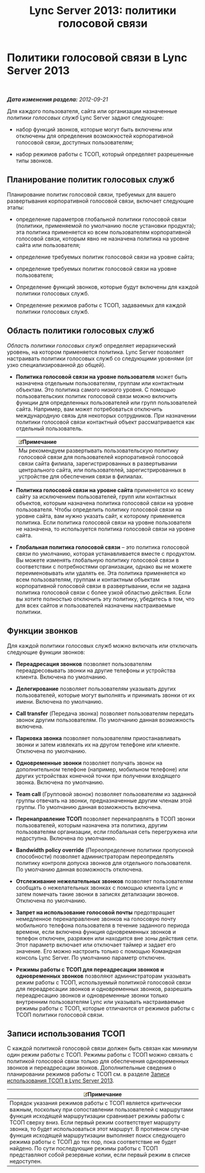 ﻿---
title: 'Lync Server 2013: политики голосовой связи'
TOCTitle: Политики голосовой связи
ms:assetid: b7433c62-9d8c-48af-89a0-19f0d34806ec
ms:mtpsurl: https://technet.microsoft.com/ru-ru/library/Gg412891(v=OCS.15)
ms:contentKeyID: 49310942
ms.date: 05/19/2016
mtps_version: v=OCS.15
ms.translationtype: HT
---

# Политики голосовой связи в Lync Server 2013

 

_**Дата изменения раздела:** 2012-09-21_

Для каждого пользователя, сайта или организации назначенные *политики голосовых служб* Lync Server задают следующее:

  - набор функций звонков, которые могут быть включены или отключены для определения возможностей корпоративной голосовой связи, доступных пользователям;

  - набор режимов работы с ТСОП, который определяет разрешенные типы звонков.

## Планирование политик голосовых служб

Планирование политик голосовой связи, требуемых для вашего развертывания корпоративной голосовой связи, включает следующие этапы:

  - определение параметров глобальной политики голосовой связи (политики, применяемой по умолчанию после установки продукта); эта политика применяется ко всем пользователям корпоративной голосовой связи, которым явно не назначена политика на уровне сайта или пользователя;

  - определение требуемых политик голосовой связи на уровне сайта;

  - определение требуемых политик голосовой связи на уровне пользователя;

  - Определение функций звонков, которые будут включены для каждой политики голосовых служб.

  - Определение режимов работы с ТСОП, задаваемых для каждой политики голосовых служб.

## Область политики голосовых служб

*Область политики голосовых служб* определяет иерархический уровень, на котором применяется политика. Lync Server позволяет настраивать политики голосовых служб со следующими уровнями (от узко специализированной до общей).

  - **Политика голосовой связи на уровне пользователя** может быть назначена отдельным пользователям, группам или контактным объектам. Это политика самого низкого уровня. С помощью пользовательских политик голосовой связи можно включить функции для определенных пользователей или групп пользователей сайта. Например, вам может потребоваться отключить международную связь для некоторых сотрудников. При назначении политики голосовой связи контактный объект рассматривается как отдельный пользователь.
    
    <table>
    <thead>
    <tr class="header">
    <th><img src="images/Gg398412.note(OCS.15).gif" title="note" alt="note" />Примечание</th>
    </tr>
    </thead>
    <tbody>
    <tr class="odd">
    <td>Мы рекомендуем развертывать пользовательскую политику голосовой связи для пользователей корпоративной голосовой связи сайта филиала, зарегистрированных в развертывании центрального сайта, или пользователей, зарегистрированных в устройстве для обеспечения связи в филиалах.</td>
    </tr>
    </tbody>
    </table>


  - **Политика голосовой связи на уровне сайта** применяется ко всему сайту за исключением пользователей, групп или контактных объектов, которым назначена политика голосовой связи на уровне пользователя. Чтобы определить политику голосовой связи на уровне сайта, вам нужно указать сайт, к которому применяется политика. Если политика голосовой связи на уровне пользователя не назначена, то используется политика голосовой связи на уровне сайта.

  - **Глобальная политика голосовой связи** – это политика голосовой связи по умолчанию, которая устанавливается вместе с продуктом. Вы можете изменять глобальную политику голосовой связи в соответствии с потребностями организации, однако вы не можете переименовывать или удалять ее. Эта политика применяется ко всем пользователям, группам и контактным объектам корпоративной голосовой связи в развертывании, если не задана политика голосовой связи с более узкой областью действия. Если вы хотите полностью отключить эту политику, убедитесь в том, что для всех сайтов и пользователей назначены настраиваемые политики.

## Функции звонков

Для каждой политики голосовых служб можно включать или отключать следующие функции звонков:

  - **Переадресация звонков** позволяет пользователям переадресовывать звонки на другие телефоны и устройства клиента. Включена по умолчанию.

  - **Делегирование** позволяет пользователям указывать других пользователей, которые могут выполнять и принимать звонки от их имени. Включена по умолчанию.

  - **Call transfer** (Передача звонка) позволяет пользователям передать звонок другим пользователям. По умолчанию данная возможность включена.

  - **Парковка звонка** позволяет пользователям приостанавливать звонки и затем извлекать их на другом телефоне или клиенте. Отключена по умолчанию.

  - **Одновременные звонки** позволяет получать звонок на дополнительном телефоне (например, мобильном телефоне) или других устройствах конечной точки при получении входящего звонка. Включена по умолчанию.

  - **Team call** (Групповой звонок) позволяет пользователям из заданной группы отвечать на звонки, предназначенные другим членам этой группы. По умолчанию данная возможность включена.

  - **Перенаправление ТСОП** позволяет перенаправлять в ТСОП звонки пользователей, которым назначена эта политика, другим пользователям организации, если глобальная сеть перегружена или недоступна. Включена по умолчанию.

  - **Bandwidth policy override** (Переопределение политики пропускной способности) позволяет администраторам переопределять политику контроля допуска звонков для отдельного пользователя. По умолчанию данная возможность отключена.

  - **Отслеживание нежелательных звонков** позволяет пользователям сообщать о нежелательных звонках с помощью клиента Lync и затем помечать такие звонки в записях детализации звонков. Отключена по умолчанию.

  - **Запрет на использование голосовой почты** предотвращает немедленное перенаправление звонков на голосовую почту мобильного телефона пользователя в течение заданного периода времени, если включена функция одновременных звонков и телефон отключен, разряжен или находится вне зоны действия сети. Этот параметр включает или отключает таймер и задает его значение. Его можно настроить только с помощью Командная консоль Lync Server. По умолчанию параметр отключен.

  - **Режимы работы с ТСОП для переадресации звонков и одновременных звонков** позволяют администраторам указывать режим работы с ТСОП, используемый политикой голосовой связи для переадресации звонков и одновременных звонков, разрешать переадресацию звонков и одновременные звонки только внутренним пользователям Lync или указывать настраиваемые режимы работы с ТСОП, которые отличаются от режимов работы с ТСОП политики голосовой связи.

## Записи использования ТСОП

С каждой политикой голосовой связи должен быть связан как минимум один режим работы с ТСОП. Режимы работы с ТСОП можно связать с политикой голосовой связи только для обеспечения одновременных звонков и переадресации звонков. Дополнительные сведения о планировании режимов работы с ТСОП см. в разделе [Записи использования ТСОП в Lync Server 2013](lync-server-2013-pstn-usage-records.md).

<table>
<thead>
<tr class="header">
<th><img src="images/Gg398412.note(OCS.15).gif" title="note" alt="note" />Примечание</th>
</tr>
</thead>
<tbody>
<tr class="odd">
<td>Порядок указания режимов работы с ТСОП является критически важным, поскольку при сопоставлении пользователей с маршрутами функция исходящей маршрутизации сравнивает режимы работы с ТСОП сверху вниз. Если первый режим соответствует маршруту звонка, то будет использоваться этот маршрут. В противном случае функция исходящей маршрутизации выполняет поиск следующего режима работы с ТСОП до тех пор, пока соответствие не будет найдено. По сути последующие режимы работы с ТСОП представляют собой резервные копии, если первый режим в списке недоступен.</td>
</tr>
</tbody>
</table>

